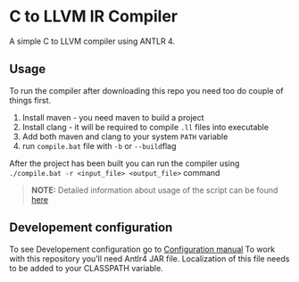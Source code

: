 # C to LLVM IR Compiler
A simple C to LLVM compiler using ANTLR 4. 

## Usage

To run the compiler after downloading this repo you need too do couple of things first.

1. Install maven - you need maven to build a project
2. Install clang - it will be required to compile `.ll` files into executable
3. Add both maven and clang to your system `PATH` variable
2. run `compile.bat` file with `-b` or `--build`flag

After the project has been built you can run the compiler using `./compile.bat -r <input_file> <output_file>` command

> __NOTE:__ Detailed information about usage of the script can be found [here](.documentation/usage.md)

## Developement configuration
To see Developement configuration go to [Configuration manual](.documentation/config.md)
To work with this repository you'll need Antlr4 JAR file. Localization of this file needs to be added to your CLASSPATH variable.